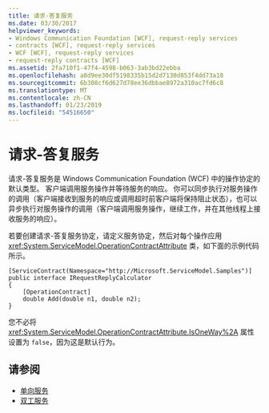```yaml
---
title: 请求-答复服务
ms.date: 03/30/2017
helpviewer_keywords:
- Windows Communication Foundation [WCF], request-reply services
- contracts [WCF], request-reply services
- WCF [WCF], request-reply services
- request-reply contracts [WCF]
ms.assetid: 2fa710f1-47f4-4598-b063-3ab3bd22ebba
ms.openlocfilehash: a8d9ee30df5198335b15d2d7130d853f4dd73a18
ms.sourcegitcommit: 6b308cf6d627d78ee36dbbae8972a310ac7fd6c8
ms.translationtype: MT
ms.contentlocale: zh-CN
ms.lasthandoff: 01/23/2019
ms.locfileid: "54516650"
---
```

# <a name="request-reply-services"></a>请求-答复服务
请求-答复服务是 Windows Communication Foundation (WCF) 中的操作协定的默认类型。 客户端调用服务操作并等待服务的响应。 你可以同步执行对服务操作的调用（客户端接收到服务的响应或调用超时前客户端将保持阻止状态），也可以异步执行对服务操作的调用（客户端调用服务操作，继续工作，并在其他线程上接收服务的响应）。  
  
 若要创建请求-答复服务协定，请定义服务协定，然后对每个操作应用 <xref:System.ServiceModel.OperationContractAttribute> 类，如下面的示例代码所示。  
  
```  
[ServiceContract(Namespace="http://Microsoft.ServiceModel.Samples")]  
public interface IRequestReplyCalculator  
{  
    [OperationContract]  
    double Add(double n1, double n2);  
}  
```  
  
 您不必将 <xref:System.ServiceModel.OperationContractAttribute.IsOneWay%2A> 属性设置为 `false`，因为这是默认行为。  
  
## <a name="see-also"></a>请参阅
- [单向服务](../../../../docs/framework/wcf/feature-details/one-way-services.md)
- [双工服务](../../../../docs/framework/wcf/feature-details/duplex-services.md)
